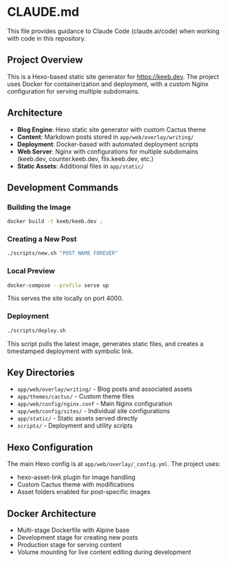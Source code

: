 # CLAUDE.md

This file provides guidance to Claude Code (claude.ai/code) when working with code in this repository.

## Project Overview

This is a Hexo-based static site generator for https://keeb.dev. The project uses Docker for containerization and deployment, with a custom Nginx configuration for serving multiple subdomains.

## Architecture

- **Blog Engine**: Hexo static site generator with custom Cactus theme
- **Content**: Markdown posts stored in `app/web/overlay/writing/`
- **Deployment**: Docker-based with automated deployment scripts
- **Web Server**: Nginx with configurations for multiple subdomains (keeb.dev, counter.keeb.dev, flix.keeb.dev, etc.)
- **Static Assets**: Additional files in `app/static/`

## Development Commands

### Building the Image
```bash
docker build -t keeb/keeb.dev .
```

### Creating a New Post
```bash
./scripts/new.sh "POST NAME FOREVER"
```

### Local Preview
```bash
docker-compose --profile serve up
```
This serves the site locally on port 4000.

### Deployment
```bash
./scripts/deploy.sh
```
This script pulls the latest image, generates static files, and creates a timestamped deployment with symbolic link.

## Key Directories

- `app/web/overlay/writing/` - Blog posts and associated assets
- `app/themes/cactus/` - Custom theme files
- `app/web/config/nginx.conf` - Main Nginx configuration
- `app/web/config/sites/` - Individual site configurations
- `app/static/` - Static assets served directly
- `scripts/` - Deployment and utility scripts

## Hexo Configuration

The main Hexo config is at `app/web/overlay/_config.yml`. The project uses:
- hexo-asset-link plugin for image handling
- Custom Cactus theme with modifications
- Asset folders enabled for post-specific images

## Docker Architecture

- Multi-stage Dockerfile with Alpine base
- Development stage for creating new posts
- Production stage for serving content
- Volume mounting for live content editing during development